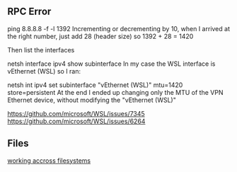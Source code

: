 ## RPC Error
ping 8.8.8.8 -f -l 1392
Incrementing or decrementing by 10, when I arrived at the right number, just add 28 (header size) so 1392 + 28 = 1420

Then list the interfaces

netsh interface ipv4 show subinterface
In my case the WSL interface is vEthernet (WSL) so I ran:

 netsh int ipv4 set subinterface "vEthernet (WSL)" mtu=1420 store=persistent
At the end I ended up changing only the MTU of the VPN Ethernet device, without modifying the "vEthernet (WSL)"

https://github.com/microsoft/WSL/issues/7345
https://github.com/microsoft/WSL/issues/6264


## Files
[working accross filesystems](https://learn.microsoft.com/en-us/windows/wsl/filesystems)